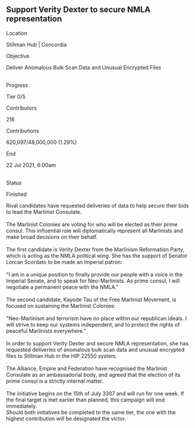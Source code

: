 ## Support Verity Dexter to secure NMLA representation

Location

Stillman Hub \| Concordia

Objective

Deliver Anomalous Bulk Scan Data and Unusual Encrypted Files

\
Progress

Tier 0/5

Contributors

216

Contributions

620,097/48,000,000 (1.29%)

End

22 Jul 2021, 6:00am

\
Status

Finished

Rival candidates have requested deliveries of data to help secure their
bids to lead the Marlinist Consulate.\
\
The Marlinist Colonies are voting for who will be elected as their prime
consul. This influential role will diplomatically represent all
Marlinists and make broad decisions on their behalf.\
\
The first candidate is Verity Dexter from the Marlinism Reformation
Party, which is acting as the NMLA political wing. She has the support
of Senator Lorcan Scordato to be made an Imperial patron:\
\
\"I am in a unique position to finally provide our people with a voice
in the Imperial Senate, and to speak for Neo-Marlinists. As prime
consul, I will negotiate a permanent peace with the NMLA.\"\
\
The second candidate, Kayode Tau of the Free Marlinist Movement, is
focused on sustaining the Marlinist Colonies:\
\
\"Neo-Marlinism and terrorism have no place within our republican
ideals. I will strive to keep our systems independent, and to protect
the rights of peaceful Marlinists everywhere.\"\
\
In order to support Verity Dexter and secure NMLA representation, she
has requested deliveries of anomalous bulk scan data and unusual
encrypted files to Stillman Hub in the HIP 22550 system.\
\
The Alliance, Empire and Federation have recognised the Marlinist
Consulate as an ambassadorial body, and agreed that the election of its
prime consul is a strictly internal matter.\
\
The initiative begins on the 15th of July 3307 and will run for one
week. If the final target is met earlier than planned, this campaign
will end immediately.\
Should both initiatives be completed to the same tier, the one with the
highest contribution will be designated the victor.
